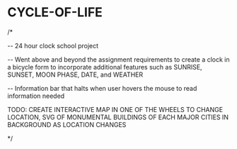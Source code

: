 # CYCLE-OF-LIFE
/* 

-- 24 hour clock school project

-- Went above and beyond the assignment requirements to create a clock in a bicycle form to incorporate additional features such as SUNRISE, SUNSET, MOON       PHASE, DATE, and WEATHER

-- Information bar that halts when user hovers the mouse to read information needed

TODO: CREATE INTERACTIVE MAP IN ONE OF THE WHEELS TO CHANGE LOCATION, SVG OF MONUMENTAL BUILDINGS OF EACH MAJOR CITIES IN BACKGROUND AS LOCATION CHANGES

*/
